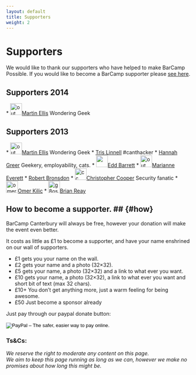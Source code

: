 ```yaml
---
layout: default
title: Supporters 
weight: 2
---
```


# Supporters #

We would like to thank our supporters who have helped to make BarCamp Possible. If you would like to become a BarCamp supporter please [see here](#how).

## Supporters 2014 ##

<div class="supporters" id="supporters">
* <img class="alignnone size-full wp-image-460" alt="out" src="http://i1.wp.com/barcampcanterbury.com/wp-content/uploads/2013/03/out.png?resize=0%2C32" width="32" height="32"><a href="http://canthack.org">Martin Ellis</a > <span>Wondering Geek</span>

</div>

## Supporters 2013 ##

<div class="supporters" id="supporters">
* <img class="alignnone size-full wp-image-460" alt="out" src="http://i1.wp.com/barcampcanterbury.com/wp-content/uploads/2013/03/out.png?resize=0%2C32" width="32" height="32"><a href="http://canthack.org">Martin Ellis</a > <span>Wondering Geek</span>
* <img class="alignnone size-full wp-image-460 grav-hashed grav-hijack" alt="out" src="http://www.gravatar.com/avatar/341c531b300cc77f6195b4fb0cb01b9c?s=32" width="0" height="32" id="grav-341c531b300cc77f6195b4fb0cb01b9c-0"><a href="http://canthack.org">Tris Linnell</a> <span>#canthacker</span>
* <img class="alignnone size-full wp-image-460 grav-hashed grav-hijack" alt="out" src="http://www.gravatar.com/avatar/596317667dfee01fd0551c2783fcd67c?s=32" width="0" height="32" id="grav-596317667dfee01fd0551c2783fcd67c-0"><a href="http://canthack.org">Hannah Greer</a> <span>Geekery, employability, cats.</span>
* <img src="http://i1.wp.com/barcampcanterbury.com/wp-content/uploads/2013/03/TurricanSprites.png?w=584" width="32" height="32"><a href="http://soma.fm" class="alignnone size-full wp-image-460">Edd Barrett</a>
* <img class="alignnone size-full wp-image-460" alt="out" src="http://i2.wp.com/barcampcanterbury.com/wp-content/uploads/2013/03/mair.jpg?resize=0%2C32" width="32" height="32"><a href="http://canthack.org">Marianne Everett</a>
* <img class="alignnone size-full wp-image-460" alt="out" src="http://barcampcanterbury.com/wp-content/uploads/2013/03/images.jpe" width="0" height="32"><a href="https://www.youtube.com/watch?v=dQw4w9WgXcQ">Robert Bronsdon</a>
* <img src="http://i0.wp.com/barcampcanterbury.com/wp-content/uploads/2013/03/cc.png?resize=32%2C32" alt="cc" class="alignnone size-full wp-image-569" width="32" height="32"><a href="http://www.itscooper.co.uk">Christopher Cooper</a> <span>Security fanatic</span>
* <img src="http://i1.wp.com/barcampcanterbury.com/wp-content/uploads/2013/03/omer.jpg?resize=32%2C32" alt="omer" class="alignnone size-full wp-image-574" width="32" height="32"><a href="http://canthack.org">Omer Kilic</a>
* <img src="http://i1.wp.com/barcampcanterbury.com/wp-content/uploads/2013/03/g8osn.jpg?resize=32%2C32" alt="g8osn" class="alignnone size-full wp-image-580" width="32" height="32"><a href="http://www.g8osn.net">Brian Reay</a>

</div>



## How to become a supporter. ##  {#how}

BarCamp Canterbury will always be free, however your donation will make the event even better.

It costs as little as £1 to become a supporter, and have your name enshrined on our wall of supporters.

* £1 gets you your name on the wall.
* £2 gets your name and a photo (32×32).
* £5 gets your name, a photo (32×32) and a link to what ever you want.
* £10 gets your name, a photo (32×32), a link to what ever you want and short bit of text (max 32 chars).
* £10+ You don’t get anything more, just a warm feeling for being awesome.
* £50 Just become a sponsor already

Just pay through our paypal donate button:

<form action="https://www.paypal.com/cgi-bin/webscr" method="post" target="_top">
<input type="hidden" name="cmd" value="_s-xclick">
<input type="hidden" name="hosted_button_id" value="6WLYBMMWCW3Y4">
<input type="image" src="https://www.paypalobjects.com/en_US/GB/i/btn/btn_donateCC_LG.gif" border="0" name="submit" alt="PayPal – The safer, easier way to pay online.">
<img alt="" border="0" src="https://www.paypalobjects.com/en_GB/i/scr/pixel.gif" width="1" height="1">
</form>
 
### Ts&Cs: ###

_We reserve the right to moderate any content on this page._<br>
_We aim to keep this page running as long as we can, however we make no promises about how long this might be._
